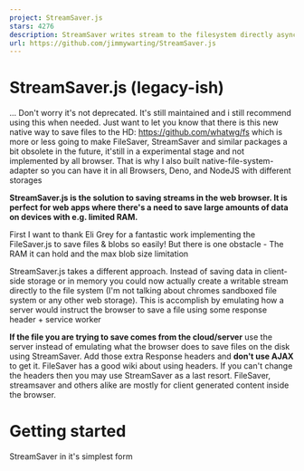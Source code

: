 ```yaml
---
project: StreamSaver.js
stars: 4276
description: StreamSaver writes stream to the filesystem directly asynchronous
url: https://github.com/jimmywarting/StreamSaver.js
---
```


StreamSaver.js (legacy-ish)
===========================

... Don't worry it's not deprecated. It's still maintained and i still recommend using this when needed. Just want to let you know that there is this new native way to save files to the HD: https://github.com/whatwg/fs which is more or less going to make FileSaver, StreamSaver and similar packages a bit obsolete in the future, it'still in a experimental stage and not implemented by all browser. That is why I also built native-file-system-adapter so you can have it in all Browsers, Deno, and NodeJS with different storages

**StreamSaver.js is the solution to saving streams in the web browser. It is perfect for web apps where there's a need to save large amounts of data on devices with e.g. limited RAM.**

First I want to thank Eli Grey for a fantastic work implementing the FileSaver.js to save files & blobs so easily! But there is one obstacle - The RAM it can hold and the max blob size limitation

StreamSaver.js takes a different approach. Instead of saving data in client-side storage or in memory you could now actually create a writable stream directly to the file system (I'm not talking about chromes sandboxed file system or any other web storage). This is accomplish by emulating how a server would instruct the browser to save a file using some response header + service worker

**If the file you are trying to save comes from the cloud/server** use the server instead of emulating what the browser does to save files on the disk using StreamSaver. Add those extra Response headers and **don't use AJAX** to get it. FileSaver has a good wiki about using headers. If you can't change the headers then you may use StreamSaver as a last resort. FileSaver, streamsaver and others alike are mostly for client generated content inside the browser.

Getting started
===============

StreamSaver in it's simplest form

<script src\="https://cdn.jsdelivr.net/npm/web-streams-polyfill@2.0.2/dist/ponyfill.min.js"\></script\>
<script src\="https://cdn.jsdelivr.net/npm/streamsaver@2.0.3/StreamSaver.min.js"\></script\>
<script\>
  import streamSaver from 'streamsaver'
  const streamSaver \= require('streamsaver')
  const streamSaver \= window.streamSaver
</script\>
<script\>
  const uInt8 \= new TextEncoder().encode('StreamSaver is awesome')

  // streamSaver.createWriteStream() returns a writable byte stream
  // The WritableStream only accepts Uint8Array chunks
  // (no other typed arrays, arrayBuffers or strings are allowed)
  const fileStream \= streamSaver.createWriteStream('filename.txt', {
    size: uInt8.byteLength, // (optional filesize) Will show progress
    writableStrategy: undefined, // (optional)
    readableStrategy: undefined  // (optional)
  })

  if (manual) {
    const writer \= fileStream.getWriter()
    writer.write(uInt8)
    writer.close()
  } else {
    // using Response can be a great tool to convert
    // mostly anything (blob, string, buffers) into a byte stream
    // that can be piped to StreamSaver
    //
    // You could also use a transform stream that would sit
    // between and convert everything to Uint8Arrays
    new Response('StreamSaver is awesome').body
      .pipeTo(fileStream)
      .then(success, error)
  }
</script\>

Some browser have ReadableStream but not WritableStream. web-streams-polyfill can fix this gap. It's better to load the ponyfill instead of the polyfill and override the existing implementation because StreamSaver works better when a native ReadableStream is transferable to the service worker. hopefully MattiasBuelens will fix the missing implementations instead of overriding the existing. If you think you can help out here is the issue

Best practice
-------------

**Use https** if you can. That way you don't have to open the man in the middle in a popup to install the service worker from another secure context. Popups are often blocked but if you can't it's best that you **initiate the `createWriteStream` on user interaction**. Even if you don't have any data ready - this is so that you can get around the popup blockers. (In secure context this don't matter) Another benefit of using https is that the mitm-iframe can ping the service worker to prevent it from going idle. (worker goes idle after 30 sec in firefox, 5 minutes in blink) but also this won't mater if the browser supports transferable streams throught postMessage since service worker don't have to handle any logic. (the stream that you transfer to the service worker will be the stream we respond with)

**Handle unload event** when user leaves the page. The download gets broken when you leave the page. Because it looks like a regular native download process some might think that it's okey to leave the page beforehand since it's is downloading in the background directly from some a server, but it isn't.

// abort so it dose not look stuck
window.onunload \= () \=> {
  writableStream.abort()
  // also possible to call abort on the writer you got from \`getWriter()\`
  writer.abort()
}

window.onbeforeunload \= evt \=> {
  if (!done) {
    evt.returnValue \= \`Are you sure you want to leave?\`;
  }
}

Note that when using insecure context StreamSaver will navigate to the download url instead of using an hidden iframe to initiate the download, this will trigger the `onbefureunload` event when the download starts, but it will not call the `onunload` event... In secure context you can add this handler immediately. Otherwise this has to be added sometime later.

Configuration
=============

There a some few settings you can apply to StreamSaver to configure what it should use

// StreamSaver can detect and use the Ponyfill that is loaded from the cdn.
streamSaver.WritableStream \= streamSaver.WritableStream
streamSaver.TransformStream \= streamSaver.TransformStream
// if you decide to host mitm + sw yourself
streamSaver.mitm \= 'https://example.com/custom\_mitm.html'

Examples
========

There are a few examples in the examples directory

-   Saving audio or video stream using mediaRecorder
-   Piping a fetch response to StreamSaver
-   Write as you type
-   Saving a blob/file
-   Saving a file using webtorrent
-   Saving multiple files as a zip
-   slowly write 1 byte / sec

In the wild

-   Adding ID3 tag to mp3 file on the fly - by Artyom Egorov

How does it work?
=================

There is no magical `saveAs()` function that saves a stream, file or blob. (at least not if/when native-filesystem api becomes available) The way we mostly save Blobs/Files today is with the help of Object URLs and `a[download]` attribute FileSaver.js takes advantage of this and create a convenient `saveAs(blob, filename)`. fantastic! But you can't create a objectUrl from a stream and attach it to a link...

link \= document.createElement('a')
link.href \= URL.createObjectURL(stream) // DOES NOT WORK
link.download \= 'filename'
link.click() // Save

So the one and only other solution is to do what the server does: Send a stream with `Content-Disposition` header to tell the browser to save the file. But we don't have a server or the content isn't on a server! So the solution is to create a service worker that can intercept request and use respondWith() and act as a server.  
But a service workers are only allowed in secure contexts and it requires some effort to put up. Most of the time you are working in the main thread and the service worker are only alive for < 5 minutes before it goes idle.  

1.  So StreamSaver creates a own man in the middle that installs the service worker in a secure context hosted on github static pages. either from a iframe (in secure context) or a new popup if your page is insecure.
2.  Transfer the stream (or DataChannel) over to the service worker using postMessage.
3.  And then the worker creates a download link that we then open.

if a "transferable" readable stream was not passed to the service worker then the mitm will also try to keep the service worker alive by pinging it every x second to prevent it from going idle.

To test this locally, spin up a local server  
(we don't use any pre compiler or such)

# A simple php or python server is enough
php -S localhost:3001
python -m SimpleHTTPServer 3001
# then open localhost:3001/example.html
